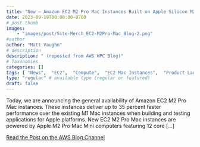 ```yaml
---
title: "New – Amazon EC2 M2 Pro Mac Instances Built on Apple Silicon M2 Pro Mac Mini Computers"
date: 2023-09-19T00:00:00-0700
# post thumb
images:
    - "images/post/Site-Merch_EC2-M2Pro-Mac_Blog-2.png"
#author
author: "Matt Vaughn"
# description
description: " (reposted from AWS HPC Blog)"
# Taxonomies
categories: []
tags: [ "News",  "EC2",  "Compute",  "EC2 Mac Instances",  "Product Launch",  "hpcblog", ]
type: "regular" # available type (regular or featured)
draft: false
---
```


Today, we are announcing the general availability of Amazon EC2 M2 Pro Mac instances. These instances deliver up to 35 percent faster performance over the existing M1 Mac instances when building and testing applications for Apple platforms. New EC2 M2 Pro Mac instances are powered by Apple M2 Pro Mac Mini computers featuring 12 core […]

<a href="https://aws.amazon.com/blogs/aws/new-amazon-ec2-m2-pro-mac-instances-built-on-apple-silicon-m2-pro-mac-mini-computers/" class="btn btn-primary btn-lg active" role="button" aria-pressed="true" style="margin-top: 8px;">Read the Post on the AWS Blog Channel</a>